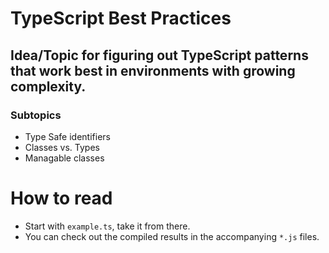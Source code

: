 # TypeScript Best Practices
## Idea/Topic for figuring out TypeScript patterns that work best in environments with growing complexity.

### Subtopics
- Type Safe identifiers 
- Classes vs. Types
- Managable classes

# How to read
- Start with `example.ts`, take it from there. 
- You can check out the compiled results in the accompanying `*.js` files. 